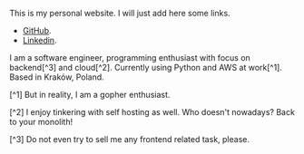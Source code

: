 
This is my personal website. I will just add here some links.

* [GitHub](https://github.com/robertolopezlopez/).
* [Linkedin](https://www.linkedin.com/in/robertolopezlopez/).

I am a software engineer, programming enthusiast with focus on backend[^3] and cloud[^2]. Currently using Python and AWS at work[^1]. Based in Kraków, Poland.

[^1] But in reality, I am a gopher enthusiast.

[^2] I enjoy tinkering with self hosting as well. Who doesn't nowadays? Back to your monolith!

[^3] Do not even try to sell me any frontend related task, please.

